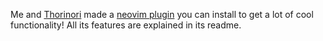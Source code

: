 Me and [Thorinori](https://github.com/Thorinori) made a [neovim plugin](https://github.com/Axlefublr/harp-nvim) you can install to get a lot of cool functionality! All its features are explained in its readme.

